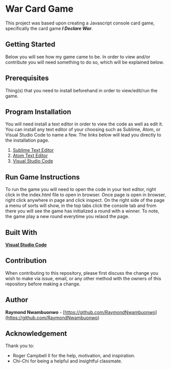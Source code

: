# War Card Game
This project was based upon creating a Javascript console card game, specifically the card game **_I Declare War_**.


## Getting Started 
Below you will see how my game came to be. In order to view and/or contribute you will need something to do so, which will be explained below. 

## Prerequisites 
Thing(s) that you need to install beforehand in order to view/edit/run the game.

## Program Installation
You will need install a text editor in order to view the code as well as edit it. You can install any text editor of your choosing such as Sublime, Atom, or Visual Studio Code to name a few. The links below will lead you directly to the installation page. 
1. [Sublime Text Editor](https://www.sublimetext.com/)
2. [Atom Text Editor](https://atom.io/)
3. [Visual Studio Code](https://code.visualstudio.com/) 

## Run Game Instructions
To run the game you will need to open the code in your text editor, right click in the index.html file to open in browser. Once page is open in browser, right click anywhere in page and click inspect. On the right side of the page a menu of sorts will show, in the top tabs click the console tab and from there you will see the game has initialized a round with a winner. To note, the game play a new round everytime you relaod the page.

## Built With
**[Visual Studio Code](https://code.visualstudio.com/)** 
## Contribution
When contributing to this repository, please first discuss the change you wish to make via issue, email, or any other method with the owners of this repository before making a change.

## Author
**Raymond Nwambuonwo** - [https://github.com/RaymondNwambuonwo](https://github.com/RaymondNwambuonwo)

## Acknowledgement 
Thank you to: 
- Roger Campbell II for the help, motivation, and inspiration.
- Chi-Chi for being a helpful and insightful classmate. 
